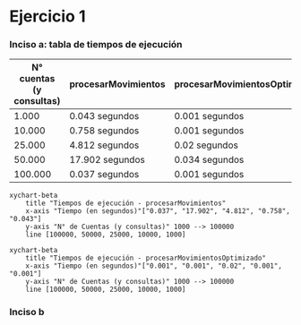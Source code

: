 # Ejercicio 1
### Inciso a: tabla de tiempos de ejecución

| N° cuentas (y consultas) | procesarMovimientos | procesarMovimientosOptimizado |
|--------------------------|---------------------|-------------------------------|
| 1.000                    | 0.043 segundos      | 0.001 segundos                |
| 10.000                   | 0.758 segundos      | 0.001 segundos                |
| 25.000                   | 4.812 segundos      | 0.02 segundos                 |
| 50.000                   | 17.902 segundos     | 0.034 segundos                |
| 100.000                  | 0.037 segundos      | 0.001 segundos                |

```mermaid
xychart-beta
    title "Tiempos de ejecución - procesarMovimientos"
    x-axis "Tiempo (en segundos)"["0.037", "17.902", "4.812", "0.758", "0.043"]
    y-axis "N° de Cuentas (y consultas)" 1000 --> 100000
    line [100000, 50000, 25000, 10000, 1000]
```
```mermaid
xychart-beta
    title "Tiempos de ejecución - procesarMovimientosOptimizado"
    x-axis "Tiempo (en segundos)"["0.001", "0.001", "0.02", "0.001", "0.001"]
    y-axis "N° de Cuentas (y consultas)" 1000 --> 100000
    line [100000, 50000, 25000, 10000, 1000]
```

### Inciso b

